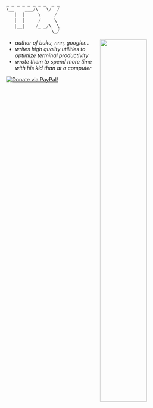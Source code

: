```scala
_ _ _ _ _ _ _ _  _ _
\__    ___/\   \/  /
   |  |     \     / 
   |  |     /     \ 
   |__|    /_ _/\  \
                 \_/
```

[<img align="right" width="50%" src="https://github-readme-stats.vercel.app/api?username=jarun&theme=dark&show_icons=true">](https://metrics.lecoq.io/jarun?template=classic)

- _author of buku, nnn, googler..._
- _writes high quality utilities to optimize terminal productivity_
- _wrote them to spend more time with his kid than at a computer_

<a href="https://www.paypal.com/cgi-bin/webscr?cmd=_s-xclick&hosted_button_id=RMLTQ76JSXJ4Q"><img src="https://img.shields.io/badge/sponsor-jarun-1eb0fc.svg" alt="Donate via PayPal!" /></a>

<!--
### Hi there 👋

**jarun/jarun** is a ✨ _special_ ✨ repository because its `README.md` (this file) appears on your GitHub profile.

Here are some ideas to get you started:

- 🔭 I’m currently working on ...
- 🌱 I’m currently learning ...
- 👯 I’m looking to collaborate on ...
- 🤔 I’m looking for help with ...
- 💬 Ask me about ...
- 📫 How to reach me: ...
- 😄 Pronouns: ...
- ⚡ Fun fact: ...
-->

